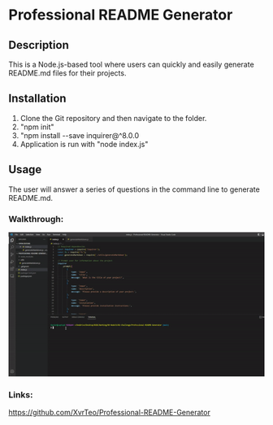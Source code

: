 # Professional README Generator

## Description

This is a Node.js-based tool where users can quickly and easily generate README.md files for their projects.

## Installation

1. Clone the Git repository and then navigate to the folder.
2. "npm init"
3. "npm install --save inquirer@^8.0.0
4. Application is run with "node index.js"

## Usage

The user will answer a series of questions in the command line to generate README.md.

### Walkthrough:

![GIF](./assets/README-Generator.gif)

### Links:

https://github.com/XvrTeo/Professional-README-Generator
